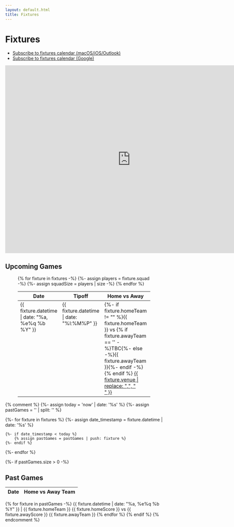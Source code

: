 ```yaml
---
layout: default.html
title: Fixtures
---
```


# Fixtures

* [Subscribe to fixtures calendar (macOS/iOS/Outlook)](webcal://calendar.google.com/calendar/ical/ravensbasketballuk%40gmail.com/public/basic.ics)
* [Subscribe to fixtures calendar (Google)](https://calendar.google.com/calendar/?cid=https://calendar.google.com/calendar/ical/ravensbasketballuk%40gmail.com/public/basic.ics)

<iframe src="https://calendar.google.com/calendar/embed?src=ravensbasketballuk%40gmail.com&ctz=Europe%2FLondon" style="border: 0" width="800" height="600" frameborder="0" scrolling="no"></iframe>

## Upcoming Games

<figure>
	<table>
		<thead>
			<tr>
				<th>Date</th>
				<th>Tipoff</th>
				<th>Home vs Away</th>
				<th>Squad</th>
			</tr>
		</thead>
		<tbody>
			{% for fixture in fixtures -%}
				{%- assign players = fixture.squad -%}
				{%- assign squadSize = players | size -%}
				<tr id="{{ fixture.datetime }}">
					<td style="vertical-align: top;">
						{{ fixture.datetime | date: "%a, %e%q %b %Y" }}<br><br>
					</td>
					<td style="vertical-align: top;">{{ fixture.datetime | date: "%l:%M%P" }}</td>
					<td style="vertical-align: top;">
						{%- if fixture.homeTeam != "" %}{{ fixture.homeTeam }} vs {% if fixture.awayTeam == '' -%}TBC{%- else -%}{{ fixture.awayTeam }}{%- endif -%}<br>{% endif %}
						<a href="{{ fixture.mapLink }}" target="_blank">{{ fixture.venue | replace: ",", "<br>" }}</a>
					</td>
					<td>
						{%- if squadSize > 0 %}
							<details>
								<summary>Players ({{ players | size }})</summary>
								<ul>
									{%- for player in players -%}
										<li>{{ player.kit }} - {{ player.givenName }}, {{ player.familyName | first }}</li>
									{% endfor %}
								</ul>
							</details>
						{% endif %}
					</td>
				</tr>
			{% endfor %}
		</tbody>
	</table>
</figure>

{% comment %}
{%- assign today = 'now' | date: '%s' %}
{%- assign pastGames = '' | split: '' %}

{%- for fixture in fixtures %}
	{%- assign date_timestamp = fixture.datetime | date: '%s' %}

	{%- if date_timestamp < today %}
		{% assign pastGames = pastGames | push: fixture %}
	{%- endif %}
{%- endfor %}

{%- if pastGames.size > 0 -%}
## Past Games
Date | Home vs Away Team
-- | --
{% for fixture in pastGames -%}
{{ fixture.datetime | date: "%a, %e%q %b %Y" }} | {{ fixture.homeTeam }} {{ fixture.homeScore }} vs {{ fixture.awayScore }} {{ fixture.awayTeam }}
{% endfor %}
{% endif %}
{% endcomment %}
